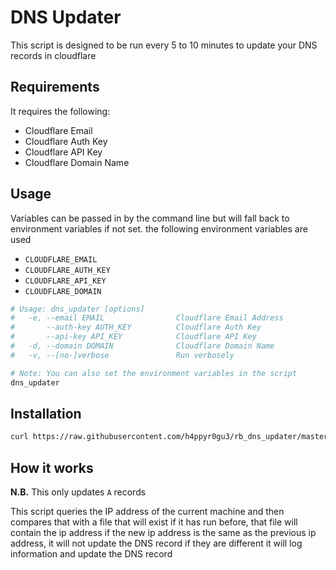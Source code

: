 # DNS Updater

This script is designed to be run every 5 to 10 minutes to update your DNS records in cloudflare

## Requirements

It requires the following:
- Cloudflare Email
- Cloudflare Auth Key
- Cloudflare API Key
- Cloudflare Domain Name

## Usage

Variables can be passed in by the command line but will fall back to environment variables if not set.
the following environment variables are used

- `CLOUDFLARE_EMAIL`
- `CLOUDFLARE_AUTH_KEY`
- `CLOUDFLARE_API_KEY`
- `CLOUDFLARE_DOMAIN`

```bash
# Usage: dns_updater [options]
#   -e, --email EMAIL                Cloudflare Email Address
#       --auth-key AUTH_KEY          Cloudflare Auth Key
#       --api-key API_KEY            Cloudflare API Key
#   -d, --domain DOMAIN              Cloudflare Domain Name
#   -v, --[no-]verbose               Run verbosely

# Note: You can also set the environment variables in the script
dns_updater
```

## Installation

```bash
curl https://raw.githubusercontent.com/h4ppyr0gu3/rb_dns_updater/master/install.sh | bash
```

## How it works

**N.B.** This only updates `A` records

This script queries the IP address of the current machine and then compares that with a file that will exist if it has run before, that file will contain the ip address
if the new ip address is the same as the previous ip address, it will not update the DNS record
if they are different it will log information and update the DNS record

